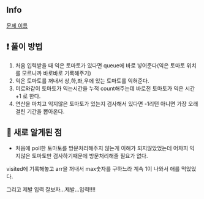 ## Info
<a href="문제 주소" rel="nofollow">문제 이름</a>

## ❗ 풀이 방법
1. 처음 입력받을 때 익은 토마토가 있다면 queue에 바로 넣어준다(익은 토마토 위치를 모르니까 바로바로 기록해주기)
2. 익은 토마토를 꺼내서 상,하,좌,우에 있는 토마토를 익혀준다.
3. 미로와같이 토마토가 익는시간을 누적 count해주는데 바로전 토마토가 익은 시간+1 로 한다.
3. 연산을 마치고 익지않은 토마토가 있는지 검사해서 있다면 -1리턴 아니면 가장 오래걸린 기간을 뽑아온다.

## 🙂 새로 알게된 점

* 처음에 poll한 토마토를 방문처리해주지 않는게 이해가 되지않았었는데 어차피 익지않은 토마토만 검사하기때문에 방문처리해줄 필요가 없다.

visited에 기록해놓고 arr을 꺼내서 max숫자를 구하느라 계속 1이 나와서 애를 먹었었다.

그리고 제발 입력 잘보자...제발...입력!!!!

